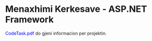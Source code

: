 <h1>Menaxhimi Kerkesave - ASP.NET Framework</h1>

<p><span style="color:blue">CodeTask.pdf</span> do gjeni informacion per projektin.</p>

